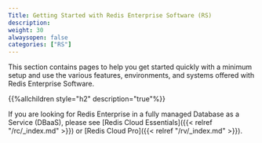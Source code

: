 ```yaml
---
Title: Getting Started with Redis Enterprise Software (RS)
description:
weight: 30
alwaysopen: false
categories: ["RS"]
---
```

This section contains pages to help you get started quickly with a
minimum setup and use the various features, environments, and systems
offered with Redis Enterprise Software.

{{%allchildren style="h2" description="true"%}}

If you are looking for Redis Enterprise in a fully managed Database as a
Service (DBaaS), please see [Redis Cloud Essentials]({{< relref "/rc/_index.md" >}}) or [Redis Cloud Pro]({{< relref "/rv/_index.md" >}}).
